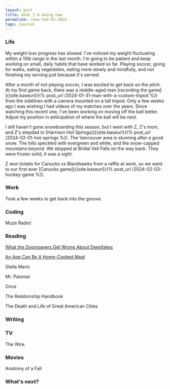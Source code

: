 ```yaml
---
layout: post
title: what I'm doing now
permalink: /now-feb-03-2024
tags: journal
---
```


<!--more-->

### Life

My weight loss progress has slowed.
I've noticed my weight fluctuating within a 10lb range in the last month.
I'm going to be patient and keep working on small, daily habits that have worked so far.
Playing soccer, going for walks, eating vegetables, eating more slowly and mindfully, and not finishing my serving just because it's served.

After a month of not playing soccer, I was excited to get back on the pitch.
At my first game back, there was a middle-aged man [recording the game]({{site.baseurl}}{% post_url /2024-01-31-man-with-a-custom-tripod %}) from the sidelines with a camera mounted on a tall tripod.
Only a few weeks ago I was wishing I had videos of my matches over the years.
Since watching this recent one, I've been working on moving off the ball better.
Adjust my position in anticipation of where the ball will be next.

I still haven't gone snowboarding this season, but I went with Z, Z's mom, and Z's stepdad to [Harrison Hot Springs]({{site.baseurl}}{% post_url /2024-02-01-hot-springs %}).
The Vancouver area is stunning after a good snow.
The hills speckled with evergreen and white, and the snow-capped mountains beyond.
We stopped at Bridal Veil Falls on the way back.
They were frozen solid, it was a sight.

Z won tickets for Canucks vs Blackhawks from a raffle at work, so we went to our first ever [Canucks game]({{site.baseurl}}{% post_url /2024-02-03-hockey-game %}).

### Work

Took a few weeks to get back into the groove.

### Coding

Muze Radio!

### Reading

[What the Doomsayers Get Wrong About Deepfakes](https://www.newyorker.com/magazine/2023/11/20/a-history-of-fake-things-on-the-internet-walter-j-scheirer-book-review)

[An App Can Be A Home-Cooked Meal](https://www.robinsloan.com/notes/home-cooked-app/)

Stella Maris

Mr. Palomar

Circe

The Relationship Handbook

The Death and Life of Great American Cities

### Writing

### TV

The Wire.

### Movies

Anatomy of a Fall

### What's next?
